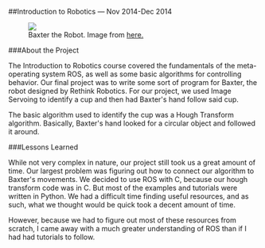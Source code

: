##Introduction to Robotics &mdash; Nov 2014-Dec 2014

<figure class="full">
<img src="http://correll.cs.colorado.edu/wp-content/uploads/rethink-robotics-baxter-worker-robot.jpg">
<figcaption>Baxter the Robot. Image from <a href="http://correll.cs.colorado.edu/wp-content/uploads/rethink-robotics-baxter-worker-robot.jpg">here.</a>
</figure>
###About the Project

The Introduction to Robotics course covered the fundamentals of the meta-operating system ROS, as well as some basic algorithms for controlling behavior. Our final project was to write some sort of program for Baxter, the robot designed by Rethink Robotics. For our project, we used Image Servoing to identify a cup and then had Baxter's hand follow said cup.

The basic algorithm used to identify the cup was a Hough Transform algorithm. Basically, Baxter's hand looked for a circular object and followed it around.

###Lessons Learned

While not very complex in nature, our project still took us a great amount of time. Our largest problem was figuring out how to connect our algorithm to Baxter's movements. We decided to use ROS with C, because our hough transform code was in C. But most of the examples and tutorials were written in Python. We had a difficult time finding useful resources, and as such, what we thought would be quick took a decent amount of time.

However, because we had to figure out most of these resources from scratch, I came away with a much greater understanding of ROS than if I had had tutorials to follow.